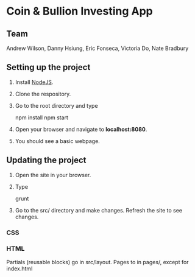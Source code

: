 # Coin & Bullion Investing App

## Team 
Andrew Wilson, Danny Hsiung, Eric Fonseca, Victoria Do, Nate Bradbury

## Setting up the project
1. Install [NodeJS](https://nodejs.org/download/).
2. Clone the respository. 
3. Go to the root directory and type 

    npm install
    npm start

4. Open your browser and navigate to **localhost:8080**. 
5. You should see a basic webpage.

## Updating the project
1. Open the site in your browser.
2. Type

	grunt

3. Go to the src/ directory and make changes. Refresh the site to see changes.

### CSS

### HTML
Partials (reusable blocks) go in src/layout. Pages to in pages/, except for index.html